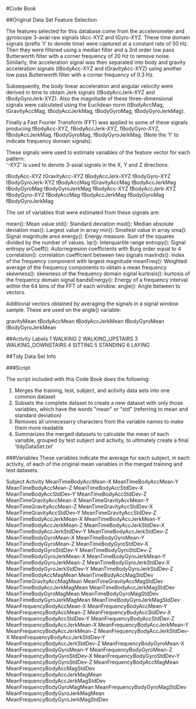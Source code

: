 #Code Book


##Original Data Set Feature Selection 

The features selected for this database come from the accelerometer and gyroscope 3-axial raw signals tAcc-XYZ and tGyro-XYZ. These time domain signals (prefix 't' to denote time) were captured at a constant rate of 50 Hz. Then they were filtered using a median filter and a 3rd order low pass Butterworth filter with a corner frequency of 20 Hz to remove noise. Similarly, the acceleration signal was then separated into body and gravity acceleration signals (tBodyAcc-XYZ and tGravityAcc-XYZ) using another low pass Butterworth filter with a corner frequency of 0.3 Hz. 

Subsequently, the body linear acceleration and angular velocity were derived in time to obtain Jerk signals (tBodyAccJerk-XYZ and tBodyGyroJerk-XYZ). Also the magnitude of these three-dimensional signals were calculated using the Euclidean norm (tBodyAccMag, tGravityAccMag, tBodyAccJerkMag, tBodyGyroMag, tBodyGyroJerkMag). 

Finally a Fast Fourier Transform (FFT) was applied to some of these signals producing fBodyAcc-XYZ, fBodyAccJerk-XYZ, fBodyGyro-XYZ, fBodyAccJerkMag, fBodyGyroMag, fBodyGyroJerkMag. (Note the 'f' to indicate frequency domain signals). 

These signals were used to estimate variables of the feature vector for each pattern:  
'-XYZ' is used to denote 3-axial signals in the X, Y and Z directions.

tBodyAcc-XYZ
tGravityAcc-XYZ
tBodyAccJerk-XYZ
tBodyGyro-XYZ
tBodyGyroJerk-XYZ
tBodyAccMag
tGravityAccMag
tBodyAccJerkMag
tBodyGyroMag
tBodyGyroJerkMag
fBodyAcc-XYZ
fBodyAccJerk-XYZ
fBodyGyro-XYZ
fBodyAccMag
fBodyAccJerkMag
fBodyGyroMag
fBodyGyroJerkMag

The set of variables that were estimated from these signals are: 

mean(): Mean value
std(): Standard deviation
mad(): Median absolute deviation 
max(): Largest value in array
min(): Smallest value in array
sma(): Signal magnitude area
energy(): Energy measure. Sum of the squares divided by the number of values. 
iqr(): Interquartile range 
entropy(): Signal entropy
arCoeff(): Autorregresion coefficients with Burg order equal to 4
correlation(): correlation coefficient between two signals
maxInds(): index of the frequency component with largest magnitude
meanFreq(): Weighted average of the frequency components to obtain a mean frequency
skewness(): skewness of the frequency domain signal 
kurtosis(): kurtosis of the frequency domain signal 
bandsEnergy(): Energy of a frequency interval within the 64 bins of the FFT of each window.
angle(): Angle between to vectors.

Additional vectors obtained by averaging the signals in a signal window sample. These are used on the angle() variable:

gravityMean
tBodyAccMean
tBodyAccJerkMean
tBodyGyroMean
tBodyGyroJerkMean


##Activity Labels
1 WALKING
2 WALKING_UPSTAIRS
3 WALKING_DOWNSTAIRS
4 SITTING
5 STANDING
6 LAYING


##Tidy Data Set Info

###Script

The script included with this Code Book does the following:
1. Merges the training, test, subject, and activity data sets into one common dataset
2. Subsets the complete dataset to create a new dataset with only those variables, which have the words "mean" or "std" (referring to mean and standard deviation)
3. Removes all unnecesarry characters from the variable names to make them more readable
4. Summarizes the merged datasets to calculate the mean of each variable, grouped by test subject and activity, to ultimately create a final 'tidyDataSet.txt'


###Variables
These variables indicate the average for each subject, in each activity, of each of the original mean variables in the merged training and test datasets.


Subject
Activity
MeanTimeBodyAccMean-X
MeanTimeBodyAccMean-Y
MeanTimeBodyAccMean-Z
MeanTimeBodyAccStdDev-X
MeanTimeBodyAccStdDev-Y
MeanTimeBodyAccStdDev-Z
MeanTimeGravityAccMean-X
MeanTimeGravityAccMean-Y
MeanTimeGravityAccMean-Z
MeanTimeGravityAccStdDev-X
MeanTimeGravityAccStdDev-Y
MeanTimeGravityAccStdDev-Z
MeanTimeBodyAccJerkMean-X
MeanTimeBodyAccJerkMean-Y
MeanTimeBodyAccJerkMean-Z
MeanTimeBodyAccJerkStdDev-X
MeanTimeBodyAccJerkStdDev-Y
MeanTimeBodyAccJerkStdDev-Z
MeanTimeBodyGyroMean-X
MeanTimeBodyGyroMean-Y
MeanTimeBodyGyroMean-Z
MeanTimeBodyGyroStdDev-X
MeanTimeBodyGyroStdDev-Y
MeanTimeBodyGyroStdDev-Z
MeanTimeBodyGyroJerkMean-X
MeanTimeBodyGyroJerkMean-Y
MeanTimeBodyGyroJerkMean-Z
MeanTimeBodyGyroJerkStdDev-X
MeanTimeBodyGyroJerkStdDev-Y
MeanTimeBodyGyroJerkStdDev-Z
MeanTimeBodyAccMagMean
MeanTimeBodyAccMagStdDev
MeanTimeGravityAccMagMean
MeanTimeGravityAccMagStdDev
MeanTimeBodyAccJerkMagMean
MeanTimeBodyAccJerkMagStdDev
MeanTimeBodyGyroMagMean
MeanTimeBodyGyroMagStdDev
MeanTimeBodyGyroJerkMagMean
MeanTimeBodyGyroJerkMagStdDev
MeanFrequencyBodyAccMean-X
MeanFrequencyBodyAccMean-Y
MeanFrequencyBodyAccMean-Z
MeanFrequencyBodyAccStdDev-X
MeanFrequencyBodyAccStdDev-Y
MeanFrequencyBodyAccStdDev-Z
MeanFrequencyBodyAccJerkMean-X
MeanFrequencyBodyAccJerkMean-Y
MeanFrequencyBodyAccJerkMean-Z
MeanFrequencyBodyAccJerkStdDev-X
MeanFrequencyBodyAccJerkStdDev-Y
MeanFrequencyBodyAccJerkStdDev-Z
MeanFrequencyBodyGyroMean-X
MeanFrequencyBodyGyroMean-Y
MeanFrequencyBodyGyroMean-Z
MeanFrequencyBodyGyroStdDev-X
MeanFrequencyBodyGyroStdDev-Y
MeanFrequencyBodyGyroStdDev-Z
MeanFrequencyBodyAccMagMean
MeanFrequencyBodyAccMagStdDev
MeanFrequencyBodyAccJerkMagMean
MeanFrequencyBodyAccJerkMagStdDev
MeanFrequencyBodyGyroMagMean
MeanFrequencyBodyGyroMagStdDev
MeanFrequencyBodyGyroJerkMagMean
MeanFrequencyBodyGyroJerkMagStdDev

